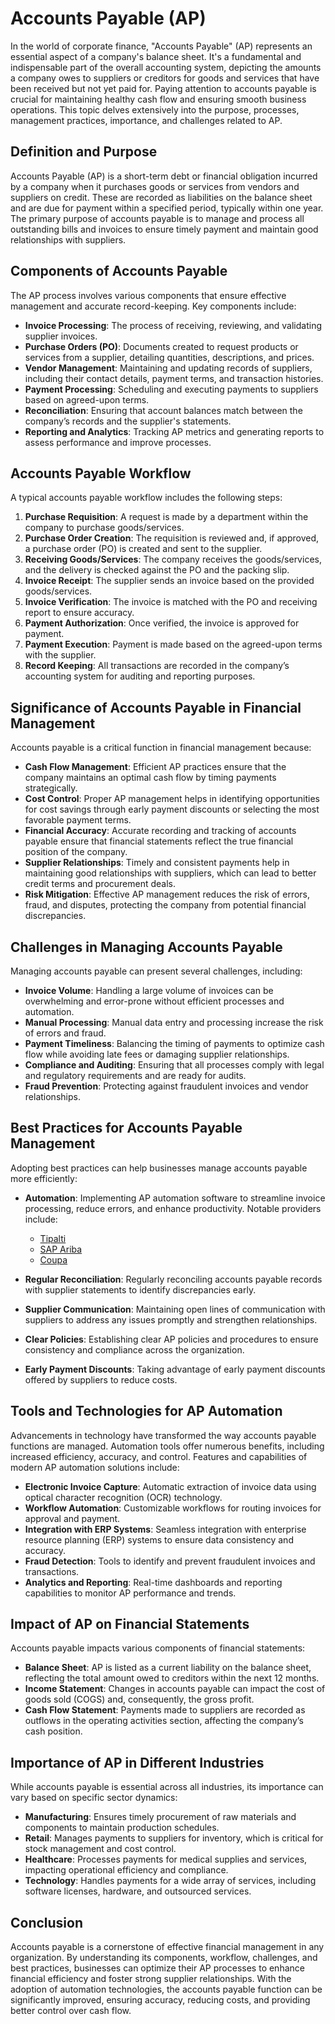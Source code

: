 # Accounts Payable (AP)

In the world of corporate finance, "Accounts Payable" (AP) represents an essential aspect of a company's balance sheet. It's a fundamental and indispensable part of the overall accounting system, depicting the amounts a company owes to suppliers or creditors for goods and services that have been received but not yet paid for. Paying attention to accounts payable is crucial for maintaining healthy cash flow and ensuring smooth business operations. This topic delves extensively into the purpose, processes, management practices, importance, and challenges related to AP.

## Definition and Purpose

Accounts Payable (AP) is a short-term debt or financial obligation incurred by a company when it purchases goods or services from vendors and suppliers on credit. These are recorded as liabilities on the balance sheet and are due for payment within a specified period, typically within one year. The primary purpose of accounts payable is to manage and process all outstanding bills and invoices to ensure timely payment and maintain good relationships with suppliers.

## Components of Accounts Payable

The AP process involves various components that ensure effective management and accurate record-keeping. Key components include:

- **Invoice Processing**: The process of receiving, reviewing, and validating supplier invoices.
- **Purchase Orders (PO)**: Documents created to request products or services from a supplier, detailing quantities, descriptions, and prices.
- **Vendor Management**: Maintaining and updating records of suppliers, including their contact details, payment terms, and transaction histories.
- **Payment Processing**: Scheduling and executing payments to suppliers based on agreed-upon terms.
- **Reconciliation**: Ensuring that account balances match between the company’s records and the supplier's statements.
- **Reporting and Analytics**: Tracking AP metrics and generating reports to assess performance and improve processes.

## Accounts Payable Workflow

A typical accounts payable workflow includes the following steps:

1. **Purchase Requisition**: A request is made by a department within the company to purchase goods/services.
2. **Purchase Order Creation**: The requisition is reviewed and, if approved, a purchase order (PO) is created and sent to the supplier.
3. **Receiving Goods/Services**: The company receives the goods/services, and the delivery is checked against the PO and the packing slip.
4. **Invoice Receipt**: The supplier sends an invoice based on the provided goods/services.
5. **Invoice Verification**: The invoice is matched with the PO and receiving report to ensure accuracy.
6. **Payment Authorization**: Once verified, the invoice is approved for payment.
7. **Payment Execution**: Payment is made based on the agreed-upon terms with the supplier.
8. **Record Keeping**: All transactions are recorded in the company’s accounting system for auditing and reporting purposes.

## Significance of Accounts Payable in Financial Management

Accounts payable is a critical function in financial management because:

- **Cash Flow Management**: Efficient AP practices ensure that the company maintains an optimal cash flow by timing payments strategically.
- **Cost Control**: Proper AP management helps in identifying opportunities for cost savings through early payment discounts or selecting the most favorable payment terms.
- **Financial Accuracy**: Accurate recording and tracking of accounts payable ensure that financial statements reflect the true financial position of the company.
- **Supplier Relationships**: Timely and consistent payments help in maintaining good relationships with suppliers, which can lead to better credit terms and procurement deals.
- **Risk Mitigation**: Effective AP management reduces the risk of errors, fraud, and disputes, protecting the company from potential financial discrepancies.

## Challenges in Managing Accounts Payable

Managing accounts payable can present several challenges, including:

- **Invoice Volume**: Handling a large volume of invoices can be overwhelming and error-prone without efficient processes and automation.
- **Manual Processing**: Manual data entry and processing increase the risk of errors and fraud.
- **Payment Timeliness**: Balancing the timing of payments to optimize cash flow while avoiding late fees or damaging supplier relationships.
- **Compliance and Auditing**: Ensuring that all processes comply with legal and regulatory requirements and are ready for audits.
- **Fraud Prevention**: Protecting against fraudulent invoices and vendor relationships.

## Best Practices for Accounts Payable Management

Adopting best practices can help businesses manage accounts payable more efficiently:

- **Automation**: Implementing AP automation software to streamline invoice processing, reduce errors, and enhance productivity. Notable providers include:
  - [Tipalti](https://tipalti.com/)
  - [SAP Ariba](https://www.sap.com/products/accounts-payable-ariba.html)
  - [Coupa](https://www.coupa.com/)

- **Regular Reconciliation**: Regularly reconciling accounts payable records with supplier statements to identify discrepancies early.
- **Supplier Communication**: Maintaining open lines of communication with suppliers to address any issues promptly and strengthen relationships.
- **Clear Policies**: Establishing clear AP policies and procedures to ensure consistency and compliance across the organization.
- **Early Payment Discounts**: Taking advantage of early payment discounts offered by suppliers to reduce costs.

## Tools and Technologies for AP Automation

Advancements in technology have transformed the way accounts payable functions are managed. Automation tools offer numerous benefits, including increased efficiency, accuracy, and control. Features and capabilities of modern AP automation solutions include:

- **Electronic Invoice Capture**: Automatic extraction of invoice data using optical character recognition (OCR) technology.
- **Workflow Automation**: Customizable workflows for routing invoices for approval and payment.
- **Integration with ERP Systems**: Seamless integration with enterprise resource planning (ERP) systems to ensure data consistency and accuracy.
- **Fraud Detection**: Tools to identify and prevent fraudulent invoices and transactions.
- **Analytics and Reporting**: Real-time dashboards and reporting capabilities to monitor AP performance and trends.

## Impact of AP on Financial Statements

Accounts payable impacts various components of financial statements:

- **Balance Sheet**: AP is listed as a current liability on the balance sheet, reflecting the total amount owed to creditors within the next 12 months.
- **Income Statement**: Changes in accounts payable can impact the cost of goods sold (COGS) and, consequently, the gross profit.
- **Cash Flow Statement**: Payments made to suppliers are recorded as outflows in the operating activities section, affecting the company’s cash position.

## Importance of AP in Different Industries

While accounts payable is essential across all industries, its importance can vary based on specific sector dynamics:

- **Manufacturing**: Ensures timely procurement of raw materials and components to maintain production schedules.
- **Retail**: Manages payments to suppliers for inventory, which is critical for stock management and cost control.
- **Healthcare**: Processes payments for medical supplies and services, impacting operational efficiency and compliance.
- **Technology**: Handles payments for a wide array of services, including software licenses, hardware, and outsourced services.

## Conclusion

Accounts payable is a cornerstone of effective financial management in any organization. By understanding its components, workflow, challenges, and best practices, businesses can optimize their AP processes to enhance financial efficiency and foster strong supplier relationships. With the adoption of automation technologies, the accounts payable function can be significantly improved, ensuring accuracy, reducing costs, and providing better control over cash flow.